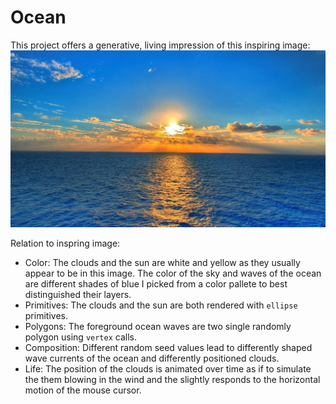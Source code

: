 # Ocean
This project offers a generative, living impression of this inspiring image:
![](assets/Ocean%20-%20Inspiring%20Image.jpg)

Relation to inspring image:

- Color: The clouds and the sun are white and yellow as they usually appear to be in this image. The color of the sky and waves of the ocean are different shades of blue I picked from a color pallete to best distinguished their layers.
- Primitives: The clouds and the sun are both rendered with `ellipse` primitives.
- Polygons: The foreground ocean waves are two single randomly polygon using `vertex` calls.
- Composition: Different random seed values lead to differently shaped wave currents of the ocean and differently positioned clouds.
- Life: The position of the clouds is animated over time as if to simulate the them blowing in the wind and the slightly responds to the horizontal motion of the mouse cursor.
